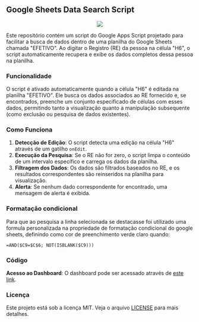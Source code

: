 ## Google Sheets Data Search Script

<div align="center">
    <img src="https://github.com/alexandrefreitass/dashboard-apps-script/assets/109884524/4c0cb952-8b53-4c48-90c8-8458c55dab8d" />
</div>

Este repositório contém um script do Google Apps Script projetado para facilitar a busca de dados dentro de uma planilha do Google Sheets chamada "EFETIVO". Ao digitar o Registro (RE) da pessoa na célula "H6", o script automaticamente recupera e exibe os dados completos dessa pessoa na planilha.

### Funcionalidade

O script é ativado automaticamente quando a célula "H6" é editada na planilha "EFETIVO". Ele busca os dados associados ao RE fornecido e, se encontrados, preenche um conjunto especificado de células com esses dados, permitindo tanto a visualização quanto a manipulação subsequente (como exclusão ou pesquisa de dados existentes).

### Como Funciona

1. **Detecção de Edição**: O script detecta uma edição na célula "H6" através de um gatilho `onEdit`.
2. **Execução da Pesquisa**: Se o RE não for zero, o script limpa o conteúdo de um intervalo específico e carrega os dados da planilha.
3. **Filtragem dos Dados**: Os dados são filtrados baseados no RE, e os resultados correspondentes são reinseridos na planilha para visualização.
4. **Alerta**: Se nenhum dado correspondente for encontrado, uma mensagem de alerta é exibida.

### Formatação condicional

Para que ao pesquisa a linha selecionada se destacasse foi utilizado uma formula personalizada na propriedade de formatação condicional do google sheets, definindo como cor de preenchimento verde claro quando:

```
=AND($C9=$C$6; NOT(ISBLANK($C9)))
```

### Código

**Acesso ao Dashboard**: O dashboard pode ser acessado através de [este link](https://docs.google.com/spreadsheets/d/1l5tpHZQJOGiJdXPJ6gKjpFKPRM7iG1vm8e-EMLRuDCk/edit#gid=712832960).

### Licença

Este projeto está sob a licença MIT. Veja o arquivo [LICENSE](https://github.com/alexandrefreitass/dashboard-apps-script/blob/master/LICENSE) para mais detalhes.

